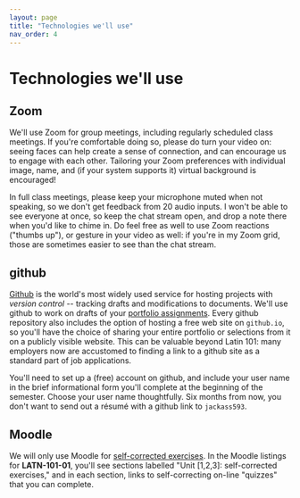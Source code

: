 ```yaml
---
layout: page
title: "Technologies we'll use"
nav_order: 4
---
```


# Technologies we'll use

## Zoom

We'll use Zoom for group meetings, including regularly scheduled class meetings.  If you're comfortable doing so, please do turn your video on:  seeing faces can help create a sense of connection, and can encourage us to engage with each other.  Tailoring your Zoom preferences with individual image, name, and (if your system supports it) virtual background is encouraged!

In full class meetings, please keep your microphone muted when not speaking, so we don't get feedback from 20 audio inputs.  I won't be able to see everyone at once, so keep the chat stream open, and drop a note there when you'd like to chime in.  Do feel free as well to use Zoom reactions ("thumbs up"), or gesture in your video as well: if you're in my Zoom grid, those are sometimes easier to see than the chat stream.


## github

[Github](https://github.com/) is the world's most widely used service for hosting projects with *version control* -- tracking drafts and modifications to documents.  We'll use github to work on drafts of your [portfolio assignments](../requirements/#portfolio). Every github repository also includes the option of hosting a free web site on `github.io`, so you'll have the choice of sharing your entire portfolio or selections from it on a publicly visible website. This can be valuable beyond Latin 101:  many employers now are accustomed to finding a link to a github site as a standard part of job applications.  


You'll need to set up a (free) account on github, and include your user name in the brief informational form you'll complete at the beginning of the semester.  Choose your user name thoughtfully.  Six months from now, you don't want to send out a résumé with a github link to `jackass593`.


## Moodle

We will only use Moodle for [self-corrected exercises](../requirements#self-corrected).  In the Moodle listings for **LATN-101-01**, you'll see sections labelled "Unit [1,2,3]: self-corrected exercises," and in each section, links to self-correcting on-line "quizzes" that you can complete.
